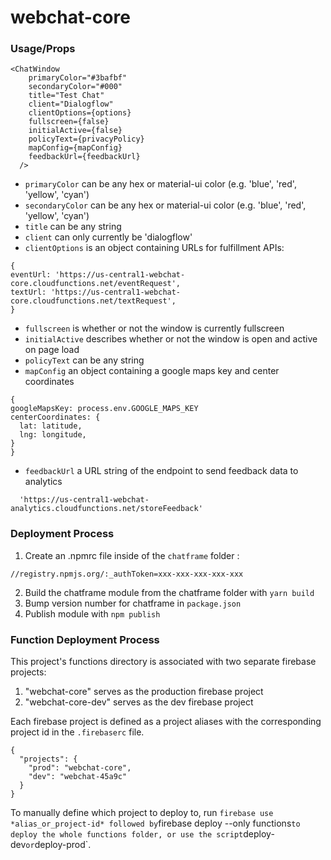 # webchat-core

### Usage/Props

```
<ChatWindow
    primaryColor="#3bafbf"
    secondaryColor="#000"
    title="Test Chat"
    client="Dialogflow"
    clientOptions={options}
    fullscreen={false}
    initialActive={false}
    policyText={privacyPolicy}
    mapConfig={mapConfig}
    feedbackUrl={feedbackUrl}
  />
```

- `primaryColor` can be any hex or material-ui color (e.g. 'blue', 'red', 'yellow', 'cyan')
- `secondaryColor` can be any hex or material-ui color (e.g. 'blue', 'red', 'yellow', 'cyan')
- `title` can be any string
- `client` can only currently be 'dialogflow'
- `clientOptions` is an object containing URLs for fulfillment APIs:

```
{
eventUrl: 'https://us-central1-webchat-core.cloudfunctions.net/eventRequest',
textUrl: 'https://us-central1-webchat-core.cloudfunctions.net/textRequest',
}
```

- `fullscreen` is whether or not the window is currently fullscreen
- `initialActive` describes whether or not the window is open and active on page load
- `policyText` can be any string
- `mapConfig` an object containing a google maps key and center coordinates

```
{
googleMapsKey: process.env.GOOGLE_MAPS_KEY
centerCoordinates: {
  lat: latitude,
  lng: longitude,
}
}
```

- `feedbackUrl` a URL string of the endpoint to send feedback data to analytics

```feedbackUrl =
  'https://us-central1-webchat-analytics.cloudfunctions.net/storeFeedback'
```

### Deployment Process

1. Create an .npmrc file inside of the `chatframe` folder :

```
//registry.npmjs.org/:_authToken=xxx-xxx-xxx-xxx-xxx
```

2. Build the chatframe module from the chatframe folder with `yarn build`
3. Bump version number for chatframe in `package.json`
4. Publish module with `npm publish`

### Function Deployment Process

This project's functions directory is associated with two separate firebase
projects:

1. "webchat-core" serves as the production firebase project
2. "webchat-core-dev" serves as the dev firebase project

Each firebase project is defined as a project aliases with the corresponding project id
in the `.firebaserc` file.

```
{
  "projects": {
    "prod": "webchat-core",
    "dev": "webchat-45a9c"
  }
}
```

To manually define which project to deploy to, run `firebase use *alias_or_project-id* followed by`firebase deploy --only functions`to deploy the whole functions folder, or use the script`deploy-dev`or`deploy-prod`.
